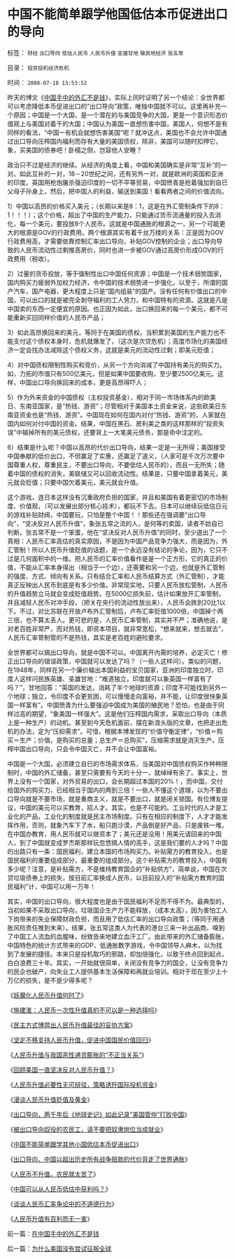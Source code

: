 # 中国不能简单跟学他国低估本币促进出口的导向

标签： `财经` `出口导向` `低估人民币` `人民币升值` `圣雄甘地` `殖民地经济` `张五常` 

目录： `投资投机经济危机`

时间： `2008-07-18 13:53:52`

昨天的博文《[中国手中的外汇不是钱](../../../2008/7/17/在中国手中的外汇不是钱.md)》，实际上同时证明了另一个结论：全世界都可以考虑降低本币促进出口的“出口导向”政策，唯独中国就不可以。这里再补充一个原因；中国是一个大国，是一个潜在的与美国竞争的大国，更是一个意识形态价值观上与美国对着干的大国；中国认为美国一直想伤害中国，美国人，何想不是有同样的看法，“中国一有机会就想伤害美国”呢？就冲这点，美国也不会允许中国通过出口导向压榨国内福利而存有大量的美国债权，除非，美国可以随时扣押它，象，买美国的债券吧！卧榻之侧，岂容他人安睡？

政治只不过是经济的继续。从经济的角度上看，中国和美国确实是非常“互补”的一对。如此互补的一对，18－20世纪之间，还有另外一对，就是欧洲的英国和亚洲的印度。英国用枪炮屠杀强迫印度的一切不平等贸易，中国愤青是抢着强加到自已父母子孙身上，然后，把中国人的利益，输送到美国！看看两者之间的价值流向。

1）中国以高昂的价格买入美元；（长期以来是8：1，这是在外汇管制条件下的8：1！！！）；这个价格，超出了中国的生产能力，只能通过货币流通量的投入去消化，每一个美元，要投放8个人民币。这就是中国通胀的根源之一，另一个可能更大的根源是GOV的行政费用。两个根源其实有着千丝万缕的关系：正是因为GOV行政费用高，才需要依靠控制汇率出口导向，补贴GOV控制的企业；出口导向导致的人民币流动性过剩推高房价，同时也进一步被GOV通过高房价形成GOV的行政费用（税收）。

2）过量的货币投放，等于强制性出口中国任何资源；中国是一个技术弱势国家，国内购买力疲弱外加权力经济，令中国的技术弱势进一步强化，以至于，所谓的国产汽车，国产电器，更大程度上只是“国内组装”的国产。没有任何有价值出口的中国，可以出口的就是被完全剥夺福利的工人劳力，和中国特有的资源。这就是凡是中国卖的东西一定便宜的原因。也正因为如此，出口换回来的每一个美元，都不可能重新买回同样价值的人民币产品；

3）如此高昂换回来的美元，等同于在美国的债权，当积累到美国的生产能力也不能支付这个债权本身时，危机就爆发了，（这次是次贷危机）；高度市场化的美国经济一定会找办法减除这个债权义务，这就是美元的流动性过剩；即美元贬值；

4）对中国债权限制性购买和竞价，从另一个方向消减了中国持有美元的购买力。如，力拓的市值只有500亿美元，但是如果中国要收购，至少要2500亿美元。这样，中国出口导向换回来的成本，更是高昂得吓人；

5）作为外来资金的中国债权（主权投资基金），相对于同一市场体系内的欧美日、东南亚国家，是“热钱、游资”；尽管相对于美国本土资金来说，这些欧美日东南亚资金也是“热钱、游资”。中国现在如何在国内对付“热钱、游资”的，人家就在国内如何对付中国的资金。结果，中国在黑石、房利美之类的这样那样的“投资失误”中输掉所有的美元债权，还要背上一大笔美元债务，那是命中注定的。

6）结果是什么呢？中国以高昂的代价出口导向，结果一定是一无所得；美国接受中国奉献的低价出口，不但赢足了实惠，还赢足了道义，（人家可是千次万次要中国尊重人权，尊重民主，不要出口导向，不要低估人民币的），而且一无所失；随着中国的债权的消失，美联储又可以回收流动性。结果是，只要中国拿着美元，美元就会贬值；只要中国欠着美元，美元就会升值。

这个游戏，连日本这样没有沉重政府负担的国家，并且和美国有着更密切的市场制度、价值观，（可以发展出部分核心技术），都玩不下去。日本可以继续玩低估日元的游戏补贴财阀，中国要玩，只怕是整个中国！！那些还在强调要“出口导向”，“坚决反对人民币升值”，象张五常之流的人，是何等的卖国，读者不妨自已判断。张五常不是一个笨蛋，他在“坚决反对人民币升值”的同时，至少道出了一个真相：人民币汇率高估的真实原因，不是因为中国产品竞争力强大，而是因为，外汇管制！所以人民币升值贬值的话题，是一个永远没有结论的争论，因为，它只不过是几何面积中的一维。把人民币的汇率价值看作是是一个正方形，它的真正的价值，不能从汇率本身得出（相当于一个边），还需要和另一个边，也就是外汇管制的强度、方式、倾向有关系。只有结合汇率和人民币结算方式（外汇管制），才能真正反映出人民币到底是有多少价值。非常现实地，只要人民币放松管制，人民币的升值趋势立马就会变成贬值趋势。在5000亿损失前，估计如果放开汇率管制，并且减轻人民币对冲手段，（把关在央行的流动性放出来），人民币会跌到20比1以下。不过，对比苏联在开放卢布外汇管制后，卢布汇率贬值1000倍，中国掉个两三倍，也不算太丢人。更可悲的是，人民币汇率管制，其实并不严；准确地说，是对老百姓非常严，而对热钱，即资本项目，就非常宽松，“想来就来，想去就去”，人民币汇率管制管的不是热钱，其实是老百姓的避险要求。

全世界都可以搞出口导向，就是中国不可以。中国离开内需的培养，必定灭亡！修正出口导向的错误政策，中国就可以发达了吗？（一些人这样问）。类似的问题，在1948年，同样在另一个廉价输出本国利益的宝贝国家，亚洲的印度独立时，印度人这样问民族英雄、圣雄甘地：“难道独立，印度就可以象英国一样富有了吗？”，甘地回答：“英国的发达，消耗了半个地球的资源；印度不可能找到另外一个地球；独立，令印度不会更贫困，可以慢慢走向富裕，并不能，让印度很快象英国一样富有”。中国愤青为什么要强迫中国成为美国的殖民地？恐怕，也是由于同样过高的期望，“象美国一样强大”。这是他们压榨国内需求，采取出口导向（本质上是一种生产）的动机。甚至到今天危机面前，摆在新浪头版的文章，也把走出危机的办法，定为“压抑需求”。可惜，根据本博发现的“价值守衡定律”，“价值＝购买＝生产；价值，是购买的总量；总生产＝总购买”，压缩需求就是消灭生产。压榨中国出口导向，只会令中国灭亡，并不会让中国富裕。

中国是一个大国，必须建立自已的市场需求体系，当美国对中国债权购买作种种限制时，中国的外汇储备，甚至只需要有今天的十分一，就绰绰有余了。事实上，世界上没有一个国家，对外贸易的出口，会长期超过本国的20%！，而中国，交付给国外的购买力，已经相当于国内的两到三倍！一些人不懂这个道理，以为不要出口导向就是不要市场，就是重商主义，就是不要出口，就是闭关锁国。有位博友提议，中国的美元可以买教育，招人才。其实，也是不可能的。工业时代的人才是工业化的产品，工业化的制度就是民主市场制度。只有在相应的制度下，人才才能发挥作用，否则，就象汽车下了水，船只跑沙漠，产品倒是好产品，只是废铁一堆。在中国办教育，用人民币就可以做资本了；美元还是没用！用美元请回来的中国人，到了中国就变成罗杰斯那样玩忽悠搞人情的高手，这是我们要的人才吗？中国的出路只有一条：国民福利，建立本国的市场购买力。补贴需方的教育投入，也是国民福利的重要组成部分，最重要的组成部分。这个补贴需方的教育投入，中国有多少呢？注意，是补贴需方，不是维持教育国企的“补贴供方”，简单说，中国在次贷垃圾债券上的损失，按目前汇率换成人民币，以目前投入的“补贴需方教育的国民福利”计，中国可以用一万年！

其实，中国的出口导向，很大程度也是由于国民福利不足而不得不为。最典型的，当初如果不采取出口导向，垃圾国企生产力不能释放，（成本太高），因为害怕工人下岗带来的失业保障财政负担，而且用了低估汇率的出口导向政策；（等同于用通胀风险责任推到末来）。结果，张五常这类人为代表的港台三来一补出品商，嗅到了中国工人流血的血腥味，纷致沓来地建立血汗工厂。由此带来的外汇储备膨胀，中国特色的统计方式带来的GDP、低通胀数字游戏，令中国领导人麻木，以为找到了发展的捷径。本来只是投机取巧的邪路，却加倍强化，以致于终点回到起点，白白浪费三十年。其实，一开始就很简单，关闭没有竞争力的国企，让没有竞争力的民企也破产，向失业工人提供基本生活保障和再就业培训。相对于现在至少上十万亿的损失，是不是少得多呢？

《[妖魔化人民币升值何时了](../../../2007/8/31/妖魔化人民币升值何时了，损失知多少.md)》

《[施建淮：人民币一次性升值真的不可以是一种选择吗](../../../2007/12/6/施建淮：人民币一次性升值真的不可以是一种选择吗.md)》

《[民主方式博羿出人民币升值最佳的妥协方案](../../../2008/4/13/民主方式博羿出人民币升值最佳的妥协方案.md)》

《[坚定不移支持人民币升值，促进中国国民价值回归](../../../2008/4/12/人民币升值和中国的经济增长.md)》

《[人民币升值与我国恶性通货膨胀的“不正当关系“](../../../2007/12/3/人民币升值与我国恶性通货膨胀的“不正当关系“.md)》

《[回顾美国一直坚决反对人民币升值？](../../../2007/11/30/美国一直坚决反对人民币升值？.md)》

《[人民币升值必要性无可辩驳，策略诱歼国际投机资金](../../../2007/10/28/人民币升值必要性无可辩驳，策略诱歼国际投机资金.md)》

《[漫谈人民币升值贬值及黄金](../../../2007/10/28/漫谈人民币升值贬值及黄金及刘军洛宋鸿兵阴谋论.md)》

《[出口导向，两千年后《地球史记》如此记录“美国管仲”打败中国](../../../2008/7/31/“美国管仲”轻松“打败”了中国.md)》

《[被出口导向奴役的农民工，请不要把奴隶岗位当成就业](../../../2008/7/25/请不要把奴隶岗位当成就业.md)》

《[中国不能简单跟学其他小国低估本币促进出口](../../../2008/7/18/中国不能简单跟学他国低估本币促进出口的导向.md)》

《[出口导向，中国以超出历史所有战争赔款的代价背走了世界通胀](../../../2007/11/26/中国以超出历史所有战争损失的代价背走了世界通胀.md)》

《[人民币不升值，农民就太苦了](../../../2007/11/18/绝症中的国企，人民币不升值，农民就太苦了.md)》

《[中国可以从人民币低估中获利吗？](../../../2007/12/8/中国可以从人民币低估中获利吗？.md)》

《[谈谈人民币汇率争论中的不道德行为](../../../2007/12/1/以爱国的名义坚决反对人民币升值.md)》

《[人民币升值有百利而无一害](../../../2007/10/28/人民币升值有百利而无一害.md)》



前一篇：[在中国手中的外汇不是钱](../../../2008/7/17/在中国手中的外汇不是钱.md)

后一篇：[为什么美国没有尝试征服全球](../../../2008/7/18/为什么美国没有尝试征服全球.md)